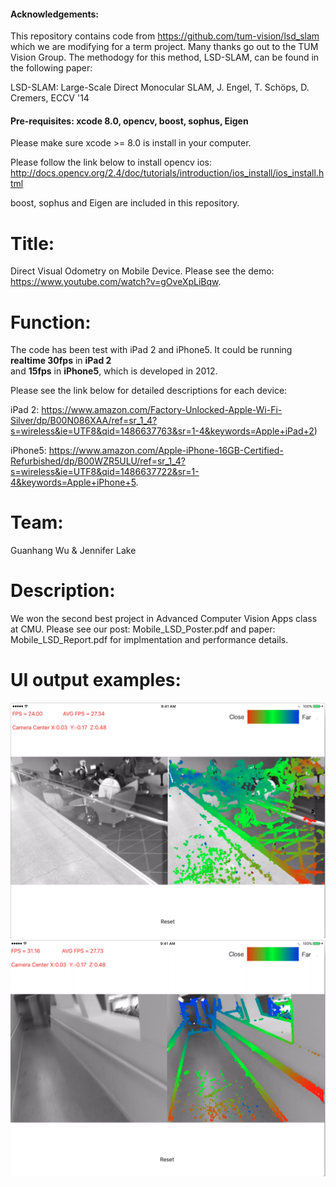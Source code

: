 #### Acknowledgements:  
This repository contains code from https://github.com/tum-vision/lsd_slam which we are modifying for a term project.  Many thanks go out to the TUM Vision Group. The methodogy for this method, LSD-SLAM, can be found in the following paper:

LSD-SLAM: Large-Scale Direct Monocular SLAM, J. Engel, T. Schöps, D. Cremers, ECCV '14

#### Pre-requisites: xcode 8.0, opencv, boost, sophus, Eigen
Please make sure xcode >= 8.0 is install in your computer.

Please follow the link below to install opencv ios:
http://docs.opencv.org/2.4/doc/tutorials/introduction/ios_install/ios_install.html

boost, sophus and Eigen are included in this repository.

# Title: 
Direct Visual Odometry on Mobile Device. Please see the demo: https://www.youtube.com/watch?v=gOveXpLiBqw.

# Function: 
The code has been test with iPad 2 and iPhone5. 
It could be running **realtime 30fps** in **iPad 2**  
and **15fps** in **iPhone5**, which is developed in 2012.

Please see the link below for detailed descriptions for each device:

iPad 2: https://www.amazon.com/Factory-Unlocked-Apple-Wi-Fi-Silver/dp/B00N086XAA/ref=sr_1_4?s=wireless&ie=UTF8&qid=1486637763&sr=1-4&keywords=Apple+iPad+2)

iPhone5: https://www.amazon.com/Apple-iPhone-16GB-Certified-Refurbished/dp/B00WZR5ULU/ref=sr_1_4?s=wireless&ie=UTF8&qid=1486637722&sr=1-4&keywords=Apple+iPhone+5.

# Team:
Guanhang Wu & Jennifer Lake

# Description:
We won the second best project in Advanced Computer Vision Apps class at CMU. 
Please see our post: Mobile_LSD_Poster.pdf and paper: Mobile_LSD_Report.pdf 
for implmentation and performance details.

# UI output examples:
![graph1](graph/example1.png)
![graph2](graph/example2.png)

